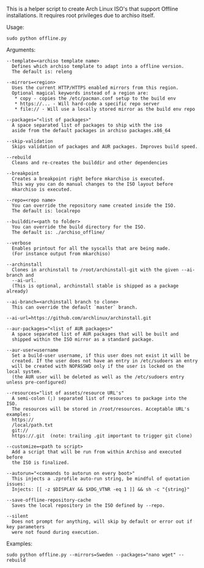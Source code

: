 This is a helper script to create Arch Linux ISO's that support
Offline installations. It requires root privileges due to archiso itself.

Usage:

	sudo python offline.py

Arguments:

	--template=<archiso template name>
	  Defines which archiso template to adapt into a offline version.
	  The default is: releng

	--mirrors=<region>
	  Uses the current HTTP/HTTPS enabled mirrors from this region.
	  Optional magical keywords instead of a region are:
	   * copy - copies the /etc/pacman.conf setup to the build env
	   * https://... - Will hard-code a specific repo server
	   * file:// - Will use a locally stored mirror as the build env repo

	--packages="<list of packages>"
	  A space separated list of packages to ship with the iso
	  aside from the default packages in archiso packages.x86_64

	--skip-validation
	  Skips validation of packages and AUR packages. Improves build speed.

	--rebuild
	  Cleans and re-creates the builddir and other dependencies

	--breakpoint
	  Creates a breakpoint right before mkarchiso is executed.
	  This way you can do manual changes to the ISO layout before
	  mkarchiso is executed.

	--repo=<repo name>
	  You can override the repository name created inside the ISO.
	  The default is: localrepo

	--builddir=<path to folder>
	  You can override the build directory for the ISO.
	  The default is: ./archiso_offline/

	--verbose
	  Enables printout for all the syscalls that are being made.
	  (For instance output from mkarchiso)

	--archinstall
	  Clones in archinstall to /root/archinstall-git with the given --ai-branch and
	  --ai-url.
	  (This is optional, archinstall stable is shipped as a package already)

	--ai-branch=<archinstall branch to clone>
	  This can override the default `master` branch.

    --ai-url=https://github.com/archlinux/archinstall.git

	--aur-packages="<list of AUR packages>"
	  A space separated list of AUR packages that will be built and
	  shipped within the ISO mirror as a standard package.

	--aur-user=username
	  Set a build-user username, if this user does not exist it will be
	  created. If the user does not have an entry in /etc/sudoers an entry
	  will be created with NOPASSWD only if the user is locked on the local system.
	  (the AUR user will be deleted as well as the /etc/sudoers entry unless pre-configured)

	--resources="list of assets/resource URL's"
	  A semi-colon (;) separated list of resources to package into the ISO.
	  The resources will be stored in /root/resources. Acceptable URL's examples:
	  https://
	  /local/path.txt
	  git://
	  https://.git  (note: trailing .git important to trigger git clone)

	--customize=<path to script>
	  Add a script that will be run from within Archiso and executed before
	  the ISO is finalized.

	--autorun="<commands to autorun on every boot>"
	  This injects a .zprofile auto-run string, be mindful of quotation issues:
	  Injects: [[ -z $DISPLAY && $XDG_VTNR -eq 1 ]] && sh -c "{string}"

	--save-offline-repository-cache
	  Saves the local repository in the ISO defined by --repo.

	--silent
	  Does not prompt for anything, will skip by default or error out if key parameters
	  were not found during execution.

Examples:

	sudo python offline.py --mirrors=Sweden --packages="nano wget" --rebuild